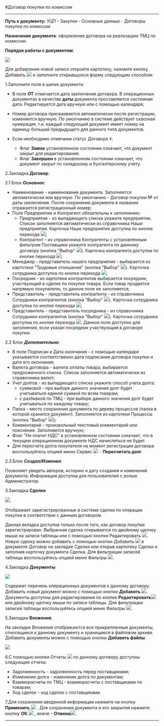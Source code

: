 ﻿#Договор покупки по комиссии

------

**Путь к документу:**  УЦП - Закупки - Основные данные - Договоры покупки по комиссии 

**Назначение документа**: оформление договора на реализацию ТМЦ по комиссии.

**Порядок работы с документом**:
  
![](topic:SCM.AddFiles.Screenshot_1895.jpg)

Для добавления новой записи откройте картотеку, нажмите кнопку Добавить  ![](topic:SCM.AddFiles.Buttons.Btn_Add.png) и заполните открывшуюся форму следующим способом:

1.Заполните поля в шапке документа:

* В поле **ОТ** отмечается дата заключения договора. В операционных документах в качестве **даты** документа проставляется системная дата. Редактируется дата вручную или с помощью календаря;
* Номер договора присваивается автоматически после регистрации, изменяется вручную. По умолчанию в системе действует сквозная нумерация, т.е. каждый следующий документ имеет номер на единицу больший предыдущего для данного типа документов.

* Если необходимо отмечаем статус Договора ٧: 
    - Флаг **Замок** установленном состоянии означает, что документ закрыт для редактирования.
    - Флаг **Завершен** в установленном состоянии означает, что документ закрыт по складскому и бухгалтерскому учету.

2.Закладка **Договор**:

2.1 Блок ***Основное***:

* Наименование - наименование документа. Заполняется автоматически или вручную. По умолчанию - Договор покупки №  от даты заключения.  После сохранения документа в названии отражается регистрационный номер; 
* Поле Предприятие и Контрагент обязательны к заполнению:
    * Предприятие - из выпадающего списка укажите предприятие. Список заполняется автоматически из справочника Наши предприятия. Карточка Наше предприятие доступна по кнопке перехода ![](topic:SCM.AddFiles.Buttons.Btn_go.png);
    * Контрагент - из справочника Контрагенты с установленным фильтром Поставщики укажите контрагента по данному договору (кнопка  "Выбор" ![](topic:SCM.AddFiles.Buttons.Btn_select.png)). Карточка контрагента доступна по кнопке перехода ![](topic:SCM.AddFiles.Buttons.Btn_go.png);
* Менеджер - представитель нашего предприятия - выбирается из картотеки "Трудовые отношения"  (кнопка  "Выбор" ![](topic:SCM.AddFiles.Buttons.Btn_select.png)). Карточка сотрудника доступна по кнопке перехода ![](topic:SCM.AddFiles.Buttons.Btn_go.png);
* Посредник - из картотеки контрагентов выбирается посредник, участвующий в сделке по покупке товара. Если товар продается напрямую покупателю, то данное поле не заполняется;
* Представитель -  представитель контрагента - из справочника Сотрудники контрагентов (кнопка  "Выбор" ![](topic:SCM.AddFiles.Buttons.Btn_select.png)). Карточка сотрудника доступна по кнопке перехода ![](topic:SCM.AddFiles.Buttons.Btn_go.png);
* Представитель -   представитель посредника - из справочника Сотрудники контрагентов (кнопка  "Выбор" ![](topic:SCM.AddFiles.Buttons.Btn_select.png)). Карточка сотрудника доступна по кнопке перехода ![](topic:SCM.AddFiles.Buttons.Btn_go.png). Данное поле доступно для заполнения, если указан посредник участвующий в договоре покупки.

2.2 Блок ***Дополнительно***:

* В поле Подписан и Дата окончания - с помощью календаря указывается соответственно дата подписания договора покупки и дата его окончания;
* Валюта договора - валюта оплаты товара, выбирается предложенного списка. Список заполняется автоматически  из справочника валют;
* Учет долгов - из выпадающего списка укажите способ учета долга: 
    * суммовой - при выборе данного значения долг будет учитываться единой суммой по всем товарам;
    * с разбивкой по ТМЦ - при выборе данного значения долг будет учитываться по каждому товару;
* Папка - место сохранения документа по дереву процессов (папка в которой хранится документ). Заполняется из картотеки Процессы (кнопка  "Выбор" ![](topic:SCM.AddFiles.Buttons.Btn_select.png)); 
* Комментарий - произвольный текстовый комментарий или пояснение. Заполняется вручную;
* Флаг "Не платит НДС" в установленном состоянии означает, что в текущем операционном документе НДС начисляться не будет. 
* Для пересчета долга покупателя на момент регистрации договора воспользуйтесь опцией меню Сервис ![](topic:SCM.AddFiles.Buttons.Btn_Services.png)  - **Пересчитать долг**.


2.3.Блок ***Создал/Изменил***.

Позволяет увидеть авторов, историю и дату создания и изменений документа. Информация доступна для пользователей с ролью Администратор.

3.Закладка **Сделки**

![](topic:SCM.AddFiles.Screenshot_1896.jpg).

Отображает зарегистрированные в системе сделки по операции покупки  в соответствии с данным договором.

Данная вкладка доступна только после того, как  договор покупки зарегистрирован.
Выбранная сделка открывается по двойному щелчку мыши на записи таблицы или с помощью кнопки Редактировать ![](topic:SCM.AddFiles.Btn_Edit.png). Новую сделку можно добавить с помощью кнопки Добавить ![](topic:SCM.AddFiles.Buttons.Btn_Add.png) в документе Договор на закладке Сделки или открыв картотеку Сделки и заполнив карточку  документа Сделка.  Для фильтрации записей таблицы воспользуйтесь опцией меню Фильтры ![](topic:SCM.AddFiles.Buttons.Btn_Filter.png).


4.Закладка **Документы**

![](topic:SCM.AddFiles.Screenshot_1897.jpg)

Содержит перечень операционных документов к данному договору. Добавить новый документ можно с помощью кнопки **Добавить** ![](topic:SCM.AddFiles.Buttons.Btn_Add.png). Документы доступны для редактирования по кнопке **Редактировать**![](topic:SCM.AddFiles.Btn_Edit.png) или двойному щелчку мыши по записи таблицы. Для фильтрации записей таблицы воспользуйтесь опцией меню Фильтры ![](topic:SCM.AddFiles.Buttons.Btn_Filter.png).

5.Закладка **Вложения**.

На закладке Вложения отображаются все прикрепленные документы, относящиеся к данному документу и хранящиеся в файловом архиве. Добавить документы можно с помощью кнопки **Добавить файлы**.

![](topic:SCM.AddFiles.Screenshot_1887.jpg)

6.С помощью кнопки Отчеты  ![](topic:SCM.AddFiles.Btn_Reports.png) по данному договору доступны следующие отчеты:

* Задолженность - задолженность перед поставщиками;
* Изменение долга - изменение долга по документам;
* Взаиморасчеты по ТМЦ - взаиморасчеты с поставщиками по товарам;
* Ход сделок - ход сделок с поставщиками.

7.Для сохранения введенной информации нажмите на кнопку **Применить** ![](topic:SCM.AddFiles.Btn_OK.png) .
Для сохранения документа и его закрытия нажмите кнопку **ОК**
 ![](topic:SCM.AddFiles.Btn_Post.png) , иначе  -  **Отмена**![](topic:SCM.AddFiles.BtnCloseCancel.png).

------




























